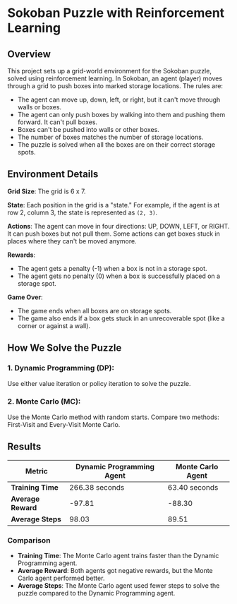 # Sokoban Puzzle with Reinforcement Learning

## Overview

This project sets up a grid-world environment for the Sokoban puzzle, solved using reinforcement learning. In Sokoban, an agent (player) moves through a grid to push boxes into marked storage locations. The rules are:

- The agent can move up, down, left, or right, but it can't move through walls or boxes.
- The agent can only push boxes by walking into them and pushing them forward. It can't pull boxes.
- Boxes can't be pushed into walls or other boxes.
- The number of boxes matches the number of storage locations.
- The puzzle is solved when all the boxes are on their correct storage spots.

## Environment Details

**Grid Size**: The grid is 6 x 7.

**State**: Each position in the grid is a "state." For example, if the agent is at row 2, column 3, the state is represented as `(2, 3)`.

**Actions**: The agent can move in four directions: UP, DOWN, LEFT, or RIGHT. It can push boxes but not pull them. Some actions can get boxes stuck in places where they can't be moved anymore.

**Rewards**:
- The agent gets a penalty (-1) when a box is not in a storage spot.
- The agent gets no penalty (0) when a box is successfully placed on a storage spot.

**Game Over**:
- The game ends when all boxes are on storage spots.
- The game also ends if a box gets stuck in an unrecoverable spot (like a corner or against a wall).

## How We Solve the Puzzle

### 1. **Dynamic Programming (DP)**:
   Use either value iteration or policy iteration to solve the puzzle.

### 2. **Monte Carlo (MC)**:
   Use the Monte Carlo method with random starts. Compare two methods: First-Visit and Every-Visit Monte Carlo.

## Results

| Metric               | Dynamic Programming Agent | Monte Carlo Agent |
|----------------------|---------------------------|-------------------|
| **Training Time**     | 266.38 seconds           | 63.40 seconds      |
| **Average Reward**    | -97.81                   | -88.30            |
| **Average Steps**     | 98.03                    | 89.51             |

### Comparison

- **Training Time**: The Monte Carlo agent trains faster than the Dynamic Programming agent.
- **Average Reward**: Both agents got negative rewards, but the Monte Carlo agent performed better.
- **Average Steps**: The Monte Carlo agent used fewer steps to solve the puzzle compared to the Dynamic Programming agent.
